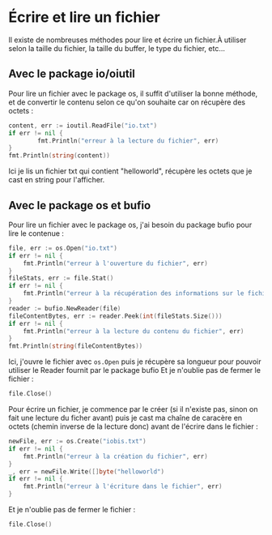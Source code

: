 # Écrire et lire un fichier

Il existe de nombreuses méthodes pour lire et écrire un fichier.À utiliser selon la taille du fichier, la taille du buffer, le type du fichier, etc...

## Avec le package io/oiutil

Pour lire un fichier avec le package os, il suffit d'utiliser la bonne méthode, et de convertir le contenu selon ce qu'on souhaite car on récupère des octets :
```go
content, err := ioutil.ReadFile("io.txt")
if err != nil {
		fmt.Println("erreur à la lecture du fichier", err)
}
fmt.Println(string(content))
```
Ici je lis un fichier txt qui contient "helloworld", récupère les octets que je cast en string pour l'afficher.

## Avec le package os et bufio

Pour lire un fichier avec le package os, j'ai besoin du package bufio pour lire le contenue :
```go
file, err := os.Open("io.txt")
if err != nil {
	fmt.Println("erreur à l'ouverture du fichier", err)
}
fileStats, err := file.Stat()
if err != nil {
	fmt.Println("erreur à la récupération des informations sur le fichier", err)
}
reader := bufio.NewReader(file)
fileContentBytes, err := reader.Peek(int(fileStats.Size()))
if err != nil {
	fmt.Println("erreur à la lecture du contenu du fichier", err)
}
fmt.Println(string(fileContentBytes))
```
Ici, j'ouvre le fichier avec ``os.Open`` puis je récupère sa longueur pour pouvoir utiliser le Reader fournit par le package bufio
Et je n'oublie pas de fermer le fichier :
```go
file.Close()
```
Pour écrire un fichier, je commence par le créer (si il n'existe pas, sinon on fait une lecture du ficher avant) puis je cast ma chaîne de caracère en octets (chemin inverse de la lecture donc) avant de l'écrire dans le fichier :
```go
newFile, err := os.Create("iobis.txt")
if err != nil {
	fmt.Println("erreur à la création du fichier", err)
}
_, err = newFile.Write([]byte("helloworld")
if err != nil {
	fmt.Println("erreur à l'écriture dans le fichier", err)
}
```
Et je n'oublie pas de fermer le fichier : 
```go
file.Close()
```
